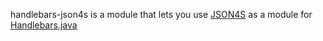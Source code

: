 handlebars-json4s is a module that lets you use [JSON4S](http://json4s.org/ "JSON4S") as a module for [Handlebars.java](https://github.com/jknack/handlebars.java "Handlebars.java")
